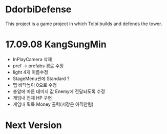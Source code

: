 # DdorbiDefense
This project is a game project in which Tolbi builds and defends the tower.

# 17.09.08 KangSungMin
* InPlayCamera 삭제
* pref -> prefabs 경로 수정
* light 4개 이름수정
* StageMenu씬에 Standard ?
* 맵 바닥높이 0으로 수정
* 총알에 따른 데미지 값 Enemy에 전달되도록 수정
* 게임내 전체 HP 구현
* 게임내 획득 Money 출력(저장은 아직안됨)

# Next Version
